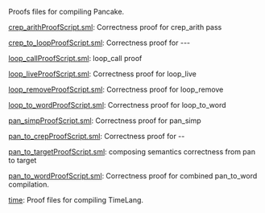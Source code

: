 Proofs files for compiling Pancake.

[crep_arithProofScript.sml](crep_arithProofScript.sml):
Correctness proof for crep_arith pass

[crep_to_loopProofScript.sml](crep_to_loopProofScript.sml):
Correctness proof for ---

[loop_callProofScript.sml](loop_callProofScript.sml):
loop_call proof

[loop_liveProofScript.sml](loop_liveProofScript.sml):
Correctness proof for loop_live

[loop_removeProofScript.sml](loop_removeProofScript.sml):
Correctness proof for loop_remove

[loop_to_wordProofScript.sml](loop_to_wordProofScript.sml):
Correctness proof for loop_to_word

[pan_simpProofScript.sml](pan_simpProofScript.sml):
Correctness proof for pan_simp

[pan_to_crepProofScript.sml](pan_to_crepProofScript.sml):
Correctness proof for --

[pan_to_targetProofScript.sml](pan_to_targetProofScript.sml):
composing semantics correctness from pan to target

[pan_to_wordProofScript.sml](pan_to_wordProofScript.sml):
Correctness proof for combined pan_to_word compilation.

[time](time):
Proof files for compiling TimeLang.
